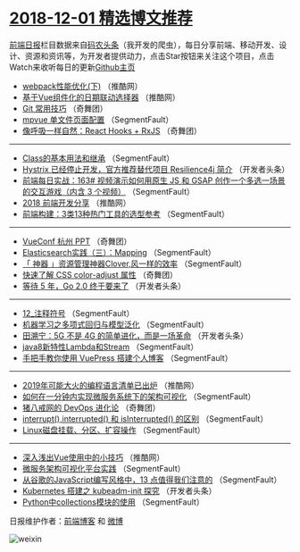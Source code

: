 # [2018-12-01 精选博文推荐](https://toutiao.qdkfweb.cn/date/2018/12/01)

[前端日报](https://qdkfweb.cn/c/news)栏目数据来自[码农头条](https://toutiao.qdkfweb.cn/)（我开发的爬虫），每日分享前端、移动开发、设计、资源和资讯等，为开发者提供动力，点击Star按钮来关注这个项目，点击Watch来收听每日的更新[Github主页](https://github.com/kujian/frontendDaily)
* [webpack性能优化(下)](https://toutiao.qdkfweb.cn/93342.html) （推酷网）
* [基于Vue组件化的日期联动选择器](https://toutiao.qdkfweb.cn/93338.html) （推酷网）
* [Git 常用技巧](https://toutiao.qdkfweb.cn/93380.html) （奇舞团）
* [mpvue 单文件页面配置](https://toutiao.qdkfweb.cn/93386.html) （SegmentFault）
* [像呼吸一样自然：React Hooks + RxJS](https://toutiao.qdkfweb.cn/93377.html) （奇舞团）

***
* [Class的基本用法和继承](https://toutiao.qdkfweb.cn/93302.html) （SegmentFault）
* [Hystrix 已经停止开发，官方推荐替代项目 Resilience4j 简介](https://toutiao.qdkfweb.cn/93314.html) （开发者头条）
* [前端每日实战：163# 视频演示如何用原生 JS 和 GSAP 创作一个多选一场景的交互游戏（内含 3 个视频）](https://toutiao.qdkfweb.cn/93285.html) （SegmentFault）
* [2018 前端开发分享](https://toutiao.qdkfweb.cn/93343.html) （推酷网）
* [前端构建：3类13种热门工具的选型参考](https://toutiao.qdkfweb.cn/93297.html) （SegmentFault）

***
* [VueConf 杭州 PPT](https://toutiao.qdkfweb.cn/93375.html) （奇舞团）
* [Elasticsearch实践（三）：Mapping](https://toutiao.qdkfweb.cn/93390.html) （SegmentFault）
* [「 神器 」资源管理神器Clover,风一样的效率](https://toutiao.qdkfweb.cn/93301.html) （SegmentFault）
* [快速了解 CSS color-adjust 属性](https://toutiao.qdkfweb.cn/93379.html) （奇舞团）
* [等待 5 年，Go 2.0 终于要来了](https://toutiao.qdkfweb.cn/93312.html) （开发者头条）

***
* [12_注释符号](https://toutiao.qdkfweb.cn/93391.html) （SegmentFault）
* [机器学习之多项式回归与模型泛化](https://toutiao.qdkfweb.cn/93291.html) （SegmentFault）
* [田溯宁：5G 不是 4G 的简单进化，而是一场革命](https://toutiao.qdkfweb.cn/93313.html) （开发者头条）
* [java8新特性Lambda和Stream](https://toutiao.qdkfweb.cn/93392.html) （SegmentFault）
* [手把手教你使用 VuePress 搭建个人博客](https://toutiao.qdkfweb.cn/93292.html) （SegmentFault）

***
* [2019年可能大火的编程语言清单已出炉](https://toutiao.qdkfweb.cn/93339.html) （推酷网）
* [如何在一分钟内实现微服务系统下的架构可视化](https://toutiao.qdkfweb.cn/93303.html) （SegmentFault）
* [猪八戒网的 DevOps 进化论](https://toutiao.qdkfweb.cn/93381.html) （奇舞团）
* [interrupt(),interrupted() 和 isInterrupted() 的区别](https://toutiao.qdkfweb.cn/93393.html) （SegmentFault）
* [Linux磁盘挂载、分区、扩容操作](https://toutiao.qdkfweb.cn/93293.html) （SegmentFault）

***
* [深入浅出Vue使用中的小技巧](https://toutiao.qdkfweb.cn/93340.html) （推酷网）
* [微服务架构可视化平台实践](https://toutiao.qdkfweb.cn/93304.html) （SegmentFault）
* [从谷歌的JavaScript编写风格中，13 点值得我们注意的](https://toutiao.qdkfweb.cn/93383.html) （SegmentFault）
* [Kubernetes 搭建之 kubeadm-init 探究](https://toutiao.qdkfweb.cn/93315.html) （开发者头条）
* [Python中collections模块的使用](https://toutiao.qdkfweb.cn/93294.html) （SegmentFault）

日报维护作者：[前端博客](https://qdkfweb.cn/) 和 [微博](https://qdkfweb.cn/go/weibo)

![weixin](https://user-images.githubusercontent.com/3055447/38468989-651132ac-3b80-11e8-8e6b-15122322a9d7.png)